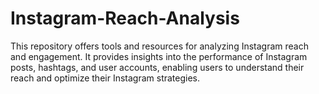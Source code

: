 # Instagram-Reach-Analysis
This repository offers tools and resources for analyzing Instagram reach and engagement. It provides insights into the performance of Instagram posts, hashtags, and user accounts, enabling users to understand their reach and optimize their Instagram strategies.
